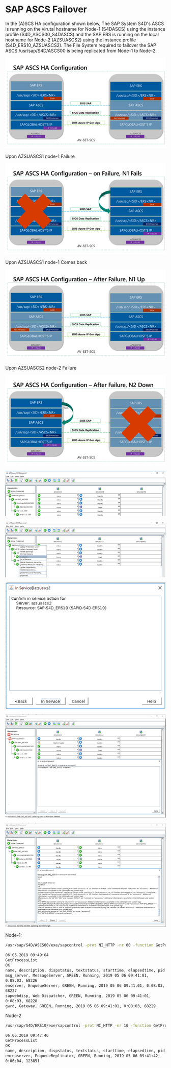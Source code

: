 # SAP ASCS Failover

In the (A)SCS HA configuration shown below, The SAP System S4D's ASCS is running on the virutal hostname for Node-1 (S4DASCS) using the instance profile (S4D_ASCS00_S4DASCS) and the SAP ERS is running on the local hostname for Node-2 (AZSUASCS2) using the instance profile (S4D_ERS10_AZSUASCS2). The File System required to failover the SAP ASCS /usr/sap/S4D/ASCS00 is being replicated from Node-1 to Node-2.

![ASCS-SIOS](/99_images/Slide1.png)

Upon AZSUASCS1 node-1 Failure

![ASCS-SIOS](/99_images/Slide2.png)

Upon AZSUASCS1 node-1 Comes back

![ASCS-SIOS](/99_images/Slide3.png)

Upon AZSUASCS2 node-2 Failure

![ASCS-SIOS](/99_images/Slide4.png)

![ ](/SAP-ASCS/Images/failover-ascs-1.png)

![ ](/SAP-ASCS/Images/failover-ascs-2.png)

![ ](/SAP-ASCS/Images/failover-ascs-3.png)

![ ](/SAP-ASCS/Images/failover-ascs-4.png)

![ ](/SAP-ASCS/Images/failover-ascs-5.png)

Node-1:

```bash
/usr/sap/S4D/ASCS00/exe/sapcontrol -prot NI_HTTP -nr 00 -function GetProcessList
```

```console
06.05.2019 09:49:04
GetProcessList
OK
name, description, dispstatus, textstatus, starttime, elapsedtime, pid
msg_server, MessageServer, GREEN, Running, 2019 05 06 09:41:01, 0:08:03, 68226
enserver, EnqueueServer, GREEN, Running, 2019 05 06 09:41:01, 0:08:03, 68227
sapwebdisp, Web Dispatcher, GREEN, Running, 2019 05 06 09:41:01, 0:08:03, 68228
gwrd, Gateway, GREEN, Running, 2019 05 06 09:41:01, 0:08:03, 68229
```

Node-2

```bash
/usr/sap/S4D/ERS10/exe/sapcontrol -prot NI_HTTP -nr 10 -function GetProcessList
```

```console
06.05.2019 09:47:46
GetProcessList
OK
name, description, dispstatus, textstatus, starttime, elapsedtime, pid
enrepserver, EnqueueReplicator, GREEN, Running, 2019 05 06 09:41:42, 0:06:04, 123851
```
